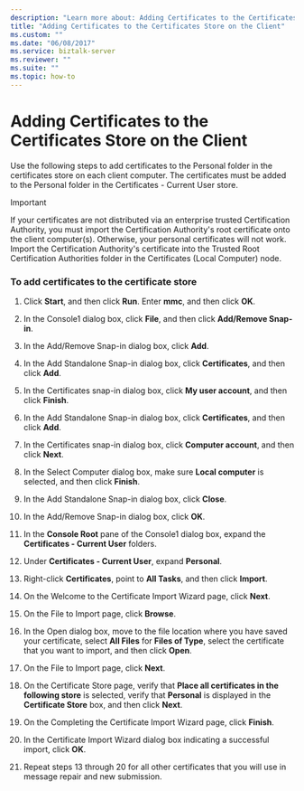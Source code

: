 ```yaml
---
description: "Learn more about: Adding Certificates to the Certificates Store on the Client"
title: "Adding Certificates to the Certificates Store on the Client"
ms.custom: ""
ms.date: "06/08/2017"
ms.service: biztalk-server
ms.reviewer: ""
ms.suite: ""
ms.topic: how-to
---
```

# Adding Certificates to the Certificates Store on the Client
Use the following steps to add certificates to the Personal folder in the certificates store on each client computer. The certificates must be added to the Personal folder in the Certificates - Current User store.  
  
> [!IMPORTANT]
>  If your certificates are not distributed via an enterprise trusted Certification Authority, you must import the Certification Authority's root certificate onto the client computer(s). Otherwise, your personal certificates will not work. Import the Certification Authority's certificate into the Trusted Root Certification Authorities folder in the Certificates (Local Computer) node.  
  
### To add certificates to the certificate store  
  
1.  Click **Start**, and then click **Run**. Enter **mmc**, and then click **OK**.  
  
2.  In the Console1 dialog box, click **File**, and then click **Add/Remove Snap-in**.  
  
3.  In the Add/Remove Snap-in dialog box, click **Add**.  
  
4.  In the Add Standalone Snap-in dialog box, click **Certificates**, and then click **Add**.  
  
5.  In the Certificates snap-in dialog box, click **My user account**, and then click **Finish**.  
  
6.  In the Add Standalone Snap-in dialog box, click **Certificates**, and then click **Add**.  
  
7.  In the Certificates snap-in dialog box, click **Computer account**, and then click **Next**.  
  
8.  In the Select Computer dialog box, make sure **Local computer** is selected, and then click **Finish**.  
  
9. In the Add Standalone Snap-in dialog box, click **Close**.  
  
10. In the Add/Remove Snap-in dialog box, click **OK**.  
  
11. In the **Console Root** pane of the Console1 dialog box, expand the **Certificates - Current User** folders.  
  
12. Under **Certificates - Current User**, expand **Personal**.  
  
13. Right-click **Certificates**, point to **All Tasks**, and then click **Import**.  
  
14. On the Welcome to the Certificate Import Wizard page, click **Next**.  
  
15. On the File to Import page, click **Browse**.  
  
16. In the Open dialog box, move to the file location where you have saved your certificate, select **All Files** for **Files of Type**, select the certificate that you want to import, and then click **Open**.  
  
17. On the File to Import page, click **Next**.  
  
18. On the Certificate Store page, verify that **Place all certificates in the following store** is selected, verify that **Personal** is displayed in the **Certificate Store** box, and then click **Next**.  
  
19. On the Completing the Certificate Import Wizard page, click **Finish**.  
  
20. In the Certificate Import Wizard dialog box indicating a successful import, click **OK**.  
  
21. Repeat steps 13 through 20 for all other certificates that you will use in message repair and new submission.
